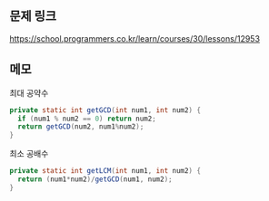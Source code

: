 ## 문제 링크
https://school.programmers.co.kr/learn/courses/30/lessons/12953

## 메모

최대 공약수
```java
private static int getGCD(int num1, int num2) {
  if (num1 % num2 == 0) return num2;
  return getGCD(num2, num1%num2);
}
```
최소 공배수
```java
private static int getLCM(int num1, int num2) {
  return (num1*num2)/getGCD(num1, num2);
}
```
